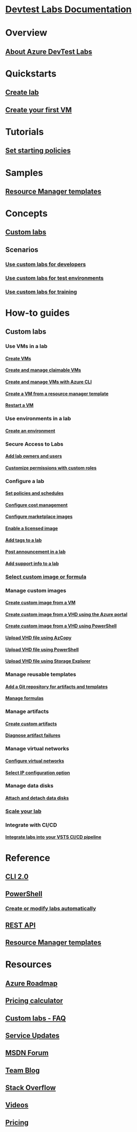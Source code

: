 # [Devtest Labs Documentation](index.md)

# Overview
## [About Azure DevTest Labs](devtest-lab-overview.md)

# Quickstarts
## [Create lab](devtest-lab-create-lab.md)
## [Create your first VM](devtest-lab-create-first-vm.md)

# Tutorials
## [Set starting policies](devtest-lab-get-started-with-lab-policies.md)

# Samples
## [Resource Manager templates](https://github.com/Azure/azure-devtestlab/tree/master/Samples)

# Concepts
## [Custom labs](devtest-lab-concepts.md)
## Scenarios
### [Use custom labs for developers](devtest-lab-developer-lab.md)
### [Use custom labs for test environments](devtest-lab-test-env.md)
### [Use custom labs for training](devtest-lab-training-lab.md)

# How-to guides
## Custom labs
### Use VMs in a lab
#### [Create VMs](devtest-lab-add-vm.md)
#### [Create and manage claimable VMs](devtest-lab-add-claimable-vm.md)
#### [Create and manage VMs with Azure CLI](devtest-lab-vmcli.md)
#### [Create a VM from a resource manager template](devtest-lab-use-resource-manager-template.md)
#### [Restart a VM](devtest-lab-restart-vm.md)

### Use environments in a lab
#### [Create an environment](devtest-lab-create-environment-from-arm.md)

### Secure Access to Labs
#### [Add lab owners and users](devtest-lab-add-devtest-user.md)
#### [Customize permissions with custom roles](devtest-lab-grant-user-permissions-to-specific-lab-policies.md)

### Configure a lab
#### [Set policies and schedules ](devtest-lab-set-lab-policy.md)
#### [Configure cost management](devtest-lab-configure-cost-management.md)
#### [Configure marketplace images](devtest-lab-configure-marketplace-images.md)
#### [Enable a licensed image](devtest-lab-enable-licensed-images.md)
#### [Add tags to a lab](devtest-lab-add-tag.md)
#### [Post announcement in a lab](devtest-lab-announcements.md)
#### [Add support info to a lab](devtest-lab-internal-support-message.md)

### [Select custom image or formula](devtest-lab-comparing-vm-base-image-types.md)

### Manage custom images
#### [Create custom image from a VM](devtest-lab-create-custom-image-from-vm-using-portal.md)
#### [Create custom image from a VHD using the Azure portal](devtest-lab-create-template.md)
#### [Create custom image from a VHD using PowerShell](devtest-lab-create-custom-image-from-vhd-using-powershell.md)
#### [Upload VHD file using AzCopy](devtest-lab-upload-vhd-using-azcopy.md)
#### [Upload VHD file using PowerShell](devtest-lab-upload-vhd-using-powershell.md)
#### [Upload VHD file using Storage Explorer](devtest-lab-upload-vhd-using-storage-explorer.md)

### Manage reusable templates
#### [Add a Git repository for artifacts and templates](devtest-lab-add-artifact-repo.md)
#### [Manage formulas](devtest-lab-manage-formulas.md)

### Manage artifacts
#### [Create custom artifacts](devtest-lab-artifact-author.md)
#### [Diagnose artifact failures](devtest-lab-troubleshoot-artifact-failure.md)

### Manage virtual networks
#### [Configure virtual networks](devtest-lab-configure-vnet.md)
#### [Select IP configuration option](devtest-lab-shared-ip.md)

### Manage data disks
#### [Attach and detach data disks](devtest-lab-attach-detach-data-disk.md)

### [Scale your lab](devtest-lab-scale-lab.md)

### Integrate with CI/CD
#### [Integrate labs into your VSTS CI/CD pipeline](devtest-lab-integrate-ci-cd-vsts.md)

# Reference
## [CLI 2.0](/cli/azure/lab)
## [PowerShell](/powershell/module/azurerm.devtestlabs/#devtest_labs)
### [Create or modify labs automatically](devtest-lab-use-arm-and-powershell-for-lab-resources.md)
## [REST API](https://docs.microsoft.com/rest/api/dtl/)
## [Resource Manager templates](https://github.com/Azure/azure-devtestlab/tree/master/Samples)


# Resources
## [Azure Roadmap](https://azure.microsoft.com/en-us/roadmap/?category=developer-tools)
## [Pricing calculator](https://azure.microsoft.com/pricing/calculator/)
## [Custom labs - FAQ](devtest-lab-faq.md)
## [Service Updates](https://azure.microsoft.com/updates/?product=devtest-lab)
## [MSDN Forum](https://social.msdn.microsoft.com/Forums/en-US/home?forum=AzureDevTestLabs)
## [Team Blog](https://blogs.msdn.microsoft.com/devtestlab/)
## [Stack Overflow](http://stackoverflow.com/questions/tagged/azure-devtest-labs)
## [Videos](https://azure.microsoft.com/documentation/videos/index/?services=devtest-lab)
## [Pricing](https://azure.microsoft.com/pricing/details/devtest-lab/)
